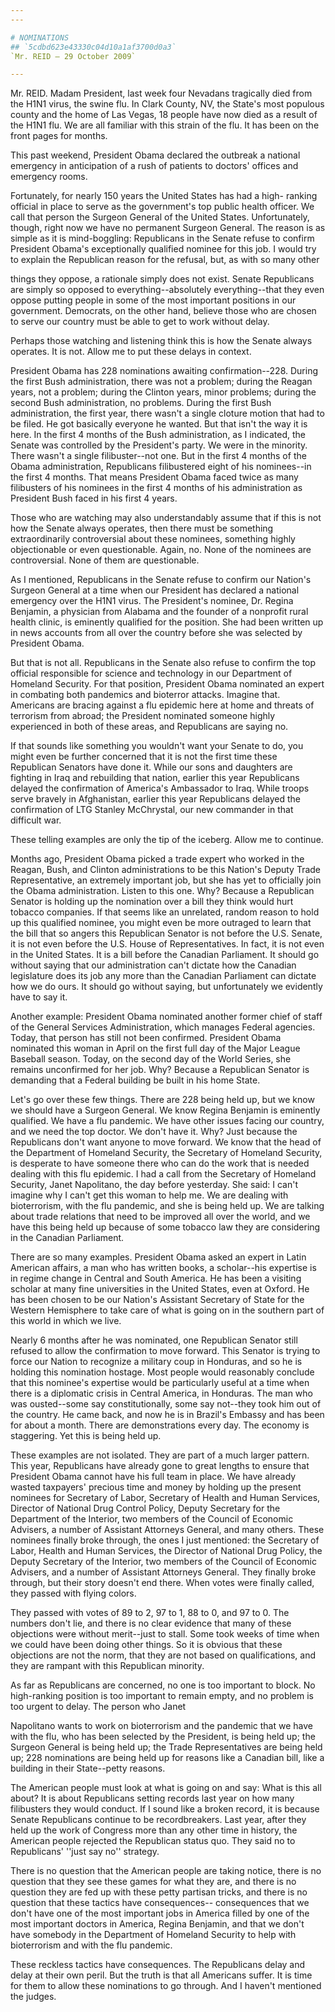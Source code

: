 ```yaml
---
---

# NOMINATIONS
## `5cdbd623e43330c04d10a1af3700d0a3`
`Mr. REID — 29 October 2009`

---
```



Mr. REID. Madam President, last week four Nevadans tragically died 
from the H1N1 virus, the swine flu. In Clark County, NV, the State's 
most populous county and the home of Las Vegas, 18 people have now died 
as a result of the H1N1 flu. We are all familiar with this strain of 
the flu. It has been on the front pages for months.

This past weekend, President Obama declared the outbreak a national 
emergency in anticipation of a rush of patients to doctors' offices and 
emergency rooms.

Fortunately, for nearly 150 years the United States has had a high-
ranking official in place to serve as the government's top public 
health officer. We call that person the Surgeon General of the United 
States. Unfortunately, though, right now we have no permanent Surgeon 
General. The reason is as simple as it is mind-boggling: Republicans in 
the Senate refuse to confirm President Obama's exceptionally qualified 
nominee for this job. I would try to explain the Republican reason for 
the refusal, but, as with so many other


things they oppose, a rationale simply does not exist. Senate 
Republicans are simply so opposed to everything--absolutely 
everything--that they even oppose putting people in some of the most 
important positions in our government. Democrats, on the other hand, 
believe those who are chosen to serve our country must be able to get 
to work without delay.

Perhaps those watching and listening think this is how the Senate 
always operates. It is not. Allow me to put these delays in context.

President Obama has 228 nominations awaiting confirmation--228. 
During the first Bush administration, there was not a problem; during 
the Reagan years, not a problem; during the Clinton years, minor 
problems; during the second Bush administration, no problems. During 
the first Bush administration, the first year, there wasn't a single 
cloture motion that had to be filed. He got basically everyone he 
wanted. But that isn't the way it is here. In the first 4 months of the 
Bush administration, as I indicated, the Senate was controlled by the 
President's party. We were in the minority. There wasn't a single 
filibuster--not one. But in the first 4 months of the Obama 
administration, Republicans filibustered eight of his nominees--in the 
first 4 months. That means President Obama faced twice as many 
filibusters of his nominees in the first 4 months of his administration 
as President Bush faced in his first 4 years.


Those who are watching may also understandably assume that if this is 
not how the Senate always operates, then there must be something 
extraordinarily controversial about these nominees, something highly 
objectionable or even questionable. Again, no. None of the nominees are 
controversial. None of them are questionable.

As I mentioned, Republicans in the Senate refuse to confirm our 
Nation's Surgeon General at a time when our President has declared a 
national emergency over the H1N1 virus. The President's nominee, Dr. 
Regina Benjamin, a physician from Alabama and the founder of a 
nonprofit rural health clinic, is eminently qualified for the position. 
She had been written up in news accounts from all over the country 
before she was selected by President Obama.

But that is not all. Republicans in the Senate also refuse to confirm 
the top official responsible for science and technology in our 
Department of Homeland Security. For that position, President Obama 
nominated an expert in combating both pandemics and bioterror attacks. 
Imagine that. Americans are bracing against a flu epidemic here at home 
and threats of terrorism from abroad; the President nominated someone 
highly experienced in both of these areas, and Republicans are saying 
no.

If that sounds like something you wouldn't want your Senate to do, 
you might even be further concerned that it is not the first time these 
Republican Senators have done it. While our sons and daughters are 
fighting in Iraq and rebuilding that nation, earlier this year 
Republicans delayed the confirmation of America's Ambassador to Iraq. 
While troops serve bravely in Afghanistan, earlier this year 
Republicans delayed the confirmation of LTG Stanley McChrystal, our new 
commander in that difficult war.

These telling examples are only the tip of the iceberg. Allow me to 
continue.

Months ago, President Obama picked a trade expert who worked in the 
Reagan, Bush, and Clinton administrations to be this Nation's Deputy 
Trade Representative, an extremely important job, but she has yet to 
officially join the Obama administration. Listen to this one. Why? 
Because a Republican Senator is holding up the nomination over a bill 
they think would hurt tobacco companies. If that seems like an 
unrelated, random reason to hold up this qualified nominee, you might 
even be more outraged to learn that the bill that so angers this 
Republican Senator is not before the U.S. Senate, it is not even before 
the U.S. House of Representatives. In fact, it is not even in the 
United States. It is a bill before the Canadian Parliament. It should 
go without saying that our administration can't dictate how the 
Canadian legislature does its job any more than the Canadian Parliament 
can dictate how we do ours. It should go without saying, but 
unfortunately we evidently have to say it.

Another example: President Obama nominated another former chief of 
staff of the General Services Administration, which manages Federal 
agencies. Today, that person has still not been confirmed. President 
Obama nominated this woman in April on the first full day of the Major 
League Baseball season. Today, on the second day of the World Series, 
she remains unconfirmed for her job. Why? Because a Republican Senator 
is demanding that a Federal building be built in his home State.

Let's go over these few things. There are 228 being held up, but we 
know we should have a Surgeon General. We know Regina Benjamin is 
eminently qualified. We have a flu pandemic. We have other issues 
facing our country, and we need the top doctor. We don't have it. Why? 
Just because the Republicans don't want anyone to move forward. We know 
that the head of the Department of Homeland Security, the Secretary of 
Homeland Security, is desperate to have someone there who can do the 
work that is needed dealing with this flu epidemic. I had a call from 
the Secretary of Homeland Security, Janet Napolitano, the day before 
yesterday. She said: I can't imagine why I can't get this woman to help 
me. We are dealing with bioterrorism, with the flu pandemic, and she is 
being held up. We are talking about trade relations that need to be 
improved all over the world, and we have this being held up because of 
some tobacco law they are considering in the Canadian Parliament.

There are so many examples. President Obama asked an expert in Latin 
American affairs, a man who has written books, a scholar--his expertise 
is in regime change in Central and South America. He has been a 
visiting scholar at many fine universities in the United States, even 
at Oxford. He has been chosen to be our Nation's Assistant Secretary of 
State for the Western Hemisphere to take care of what is going on in 
the southern part of this world in which we live.

Nearly 6 months after he was nominated, one Republican Senator still 
refused to allow the confirmation to move forward. This Senator is 
trying to force our Nation to recognize a military coup in Honduras, 
and so he is holding this nomination hostage. Most people would 
reasonably conclude that this nominee's expertise would be particularly 
useful at a time when there is a diplomatic crisis in Central America, 
in Honduras. The man who was ousted--some say constitutionally, some 
say not--they took him out of the country. He came back, and now he is 
in Brazil's Embassy and has been for about a month. There are 
demonstrations every day. The economy is staggering. Yet this is being 
held up.

These examples are not isolated. They are part of a much larger 
pattern. This year, Republicans have already gone to great lengths to 
ensure that President Obama cannot have his full team in place. We have 
already wasted taxpayers' precious time and money by holding up the 
present nominees for Secretary of Labor, Secretary of Health and Human 
Services, Director of National Drug Control Policy, Deputy Secretary 
for the Department of the Interior, two members of the Council of 
Economic Advisers, a number of Assistant Attorneys General, and many 
others. These nominees finally broke through, the ones I just 
mentioned: the Secretary of Labor, Health and Human Services, the 
Director of National Drug Policy, the Deputy Secretary of the Interior, 
two members of the Council of Economic Advisers, and a number of 
Assistant Attorneys General. They finally broke through, but their 
story doesn't end there. When votes were finally called, they passed 
with flying colors.

They passed with votes of 89 to 2, 97 to 1, 88 to 0, and 97 to 0. The 
numbers don't lie, and there is no clear evidence that many of these 
objections were without merit--just to stall. Some took weeks of time 
when we could have been doing other things. So it is obvious that these 
objections are not the norm, that they are not based on qualifications, 
and they are rampant with this Republican minority.

As far as Republicans are concerned, no one is too important to 
block. No high-ranking position is too important to remain empty, and 
no problem is too urgent to delay. The person who Janet


Napolitano wants to work on bioterrorism and the pandemic that we have 
with the flu, who has been selected by the President, is being held up; 
the Surgeon General is being held up; the Trade Representatives are 
being held up; 228 nominations are being held up for reasons like a 
Canadian bill, like a building in their State--petty reasons.

The American people must look at what is going on and say: What is 
this all about? It is about Republicans setting records last year on 
how many filibusters they would conduct. If I sound like a broken 
record, it is because Senate Republicans continue to be recordbreakers. 
Last year, after they held up the work of Congress more than any other 
time in history, the American people rejected the Republican status 
quo. They said no to Republicans' ''just say no'' strategy.

There is no question that the American people are taking notice, 
there is no question that they see these games for what they are, and 
there is no question they are fed up with these petty partisan tricks, 
and there is no question that these tactics have consequences--
consequences that we don't have one of the most important jobs in 
America filled by one of the most important doctors in America, Regina 
Benjamin, and that we don't have somebody in the Department of Homeland 
Security to help with bioterrorism and with the flu pandemic.

These reckless tactics have consequences. The Republicans delay and 
delay at their own peril. But the truth is that all Americans suffer. 
It is time for them to allow these nominations to go through. And I 
haven't mentioned the judges.
